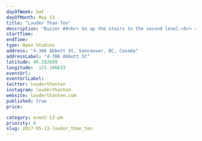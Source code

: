 ```yaml
---
dayOfWeek: Sat
dayOfMonth: May 13
title: "Louder Than Ten"
description: "Buzzer #4<br> Go up the stairs to the second level.<br> <br> We train people who run projects in the tech and creative industries. Come in with your client, team and project problems and we'll help you work through them as time allows."
startTime: 
endTime: 
type: Open Studios
address: "4-306 Abbott St, Vancouver, BC, Canada"
addressLabel: "4-306 Abbott St"
latitude: 49.282699
longitude: -123.106633
eventUrl: 
eventUrlLabel: 
twitter: louderthanten
instagram: louderthanten
website: louderthanten.com
published: true
price: 

category: event-13-pm
priority: 0
slug: 2017-05-13-louder_than_ten
---
```

